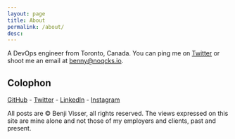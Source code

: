 ```yaml
---
layout: page
title: About
permalink: /about/
desc:
---
```



A DevOps engineer from Toronto, Canada. You can ping me on [Twitter](http://twitter.com/noqcks) or shoot me an email at [benny@noqcks.io](mailto:benny@noqcks.io).

## Colophon

[GitHub](http://github.com/noqcks) -
[Twitter](https://twitter.com/noqcks) -
[LinkedIn](https://ca.linkedin.com/in/bennyvisser) -
[Instagram](https://www.instagram.com/yungtorrentgod/)


All posts are &copy; Benji Visser, all rights reserved. The views expressed on this site are mine alone and not those of my employers and clients, past and present.
